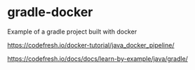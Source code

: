 # gradle-docker
Example of a gradle project built with docker


https://codefresh.io/docker-tutorial/java_docker_pipeline/

https://codefresh.io/docs/docs/learn-by-example/java/gradle/
